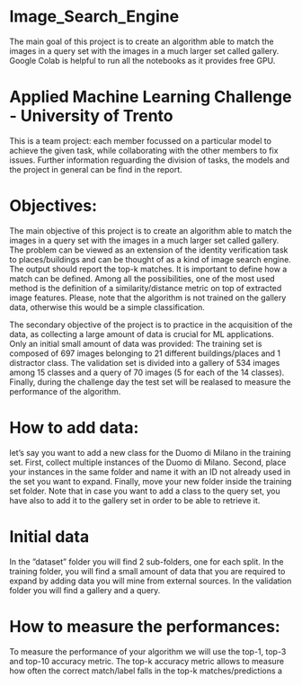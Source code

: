 # Image_Search_Engine
The main goal of this project is to create an algorithm able to match the images in a query set with the images in a much larger set called gallery. 
Google Colab is helpful to run all the notebooks as it provides free GPU.

# Applied Machine Learning Challenge - University of Trento
This is a team project: each member focussed on a particular model to achieve the given task, while collaborating with the other members to fix issues.
Further information reguarding the division of tasks, the models and the project in general can be find in the report.


# Objectives: 
The main objective of this project is to create an algorithm able to match the images in a query set with the images in a much larger set called gallery.
The problem can be viewed as an extension of the identity verification task to places/buildings and can be thought of as a kind of image search engine. 
The output should report the top-k matches. 
It is important to define how a match can be defined. Among all the possibilities, one of the most used method is the definition of a similarity/distance metric on top of extracted image features. 
Please, note that the algorithm is not trained on the gallery data, otherwise this would be a simple classification.

The secondary objective of the project is to practice in the acquisition of the data, as collecting a large amount of data is crucial for ML applications. 
Only an initial small amount of data was provided:
The training set is composed of 697 images belonging to 21 different buildings/places and 1 distractor class. 
The validation set is divided into a gallery of 534 images among 15 classes and a query of 70 images (5 for each of the 14 classes). 
Finally, during the challenge day the test set will be realased to measure the performance of the algorithm.

# How to add data: 
let’s say you want to add a new class for the Duomo di Milano in the training set. First, collect multiple instances of the Duomo di Milano. 
Second, place your instances in the same folder and name it with an ID not already used in the set you want to expand. Finally, move your new folder inside the training set folder. Note that in case you want to add a class to the query set, you have also to add it to the gallery set in order to be able to retrieve it.

# Initial data 
In the ”dataset” folder you will find 2 sub-folders, one for each split. 
In the training folder, you will find a small amount of data that you are required to expand by adding data you will mine from external sources. 
In the validation folder you will find a gallery and a query. 

# How to measure the performances: 
To measure the performance of your algorithm we will use the top-1, top-3 and top-10 accuracy metric. The top-k accuracy metric allows to measure how often the correct match/label falls in the top-k matches/predictions a
